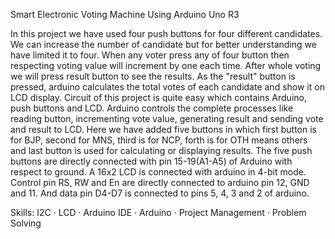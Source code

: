 Smart Electronic Voting Machine Using Arduino Uno R3

In this project we have used four push buttons for four different candidates. We can increase the number of candidate but for better understanding we have limited it to four. When any voter press any of four button then respecting voting value will increment by one each time. After whole voting we will press result button to see the results. As the "result" button is pressed, arduino calculates the total votes of each candidate and show it on LCD display.
Circuit of this project is quite easy which contains Arduino, push buttons and LCD. Arduino controls the complete processes like reading button, incrementing vote value, generating result and sending vote and result to LCD. Here we have added five buttons in which first button is for BJP, second for MNS, third is for NCP, forth is for OTH means others and last button is used for calculating or displaying results.
The five push buttons are directly connected with pin 15-19(A1-A5) of Arduino with respect to ground. A 16x2 LCD is connected with arduino in 4-bit mode. Control pin RS, RW and En are directly connected to arduino pin 12, GND and 11. And data pin D4-D7 is connected to pins 5, 4, 3 and 2 of arduino.

Skills: I2C · LCD · Arduino IDE · Arduino · Project Management · Problem Solving

